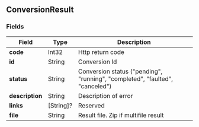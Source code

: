 ## ConversionResult

### Fields
| Field            | Type      | Description                                                                  |
|------------------|-----------|------------------------------------------------------------------------------|
| **code**         | Int32     | Http return code                                                             |
| **id**           | String    | Conversion Id                                                                |
| **status**       | String    | Conversion status ("pending", "running", "completed", "faulted", "canceled") |
| **description**  | String    | Description of error                                                         |
| **links**        | [String]? | Reserved                                                                     |
| **file**         | String    | Result file. Zip if multifile result                                         |